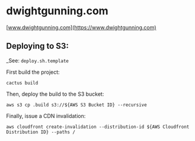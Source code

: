 # dwightgunning.com

[www.dwightgunning.com](https://www.dwightgunning.com)

## Deploying to S3:

_See: `deploy.sh.template`

First build the project:

```(shell)
cactus build
```

Then, deploy the build to the S3 bucket:

```(shell)
aws s3 cp .build s3://${AWS S3 Bucket ID} --recursive
```

Finally, issue a CDN invalidation:

```(shell)
aws cloudfront create-invalidation --distribution-id ${AWS Cloudfront Distribution ID} --paths /
```
